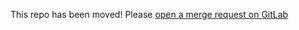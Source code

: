 This repo has been moved! Please [open a merge request on GitLab](https://gitlab.login.gov/lg/identity-fake-server/-/merge_requests/new)
